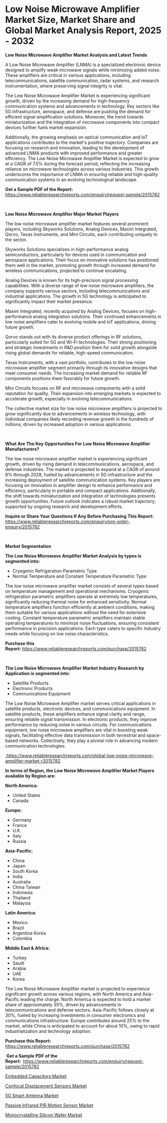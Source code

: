 <p><h1>Low Noise Microwave Amplifier Market Size, Market Share and Global Market Analysis Report, 2025 - 2032</h1></p><p><strong>Low Noise Microwave Amplifier Market Analysis and Latest Trends</strong></p>
<p><p>A Low Noise Microwave Amplifier (LNMA) is a specialized electronic device designed to amplify weak microwave signals while minimizing added noise. These amplifiers are critical in various applications, including telecommunications, satellite communication, radar systems, and research instrumentation, where preserving signal integrity is vital.</p><p>The Low Noise Microwave Amplifier Market is experiencing significant growth, driven by the increasing demand for high-frequency communication systems and advancements in technology. Key sectors like 5G infrastructure, aerospace, and defense are pushing the demand for efficient signal amplification solutions. Moreover, the trend towards miniaturization and the integration of microwave components into compact devices further fuels market expansion.</p><p>Additionally, the growing emphasis on optical communication and IoT applications contributes to the market's positive trajectory. Companies are focusing on research and innovation, leading to the development of advanced LNMA products with improved performance and greater efficiency. The Low Noise Microwave Amplifier Market is expected to grow at a CAGR of 7.5% during the forecast period, reflecting the increasing reliance on microwave technologies across various industries. This growth underscores the importance of LNMA in ensuring reliable and high-quality communication systems in an evolving technological landscape.</p></p>
<p><strong>Get a Sample PDF of the Report:&nbsp;</strong> <a href="https://www.reliableresearchreports.com/enquiry/request-sample/2015782?utm_campaign=28&utm_medium=2&utm_source=Github&utm_content=ia&utm_term=11022025&utm_id=low-noise-microwave-amplifier">https://www.reliableresearchreports.com/enquiry/request-sample/2015782</a></p>
<p>&nbsp;</p>
<p><strong>Low Noise Microwave Amplifier Major Market Players</strong></p>
<p><p>The low noise microwave amplifier market features several prominent players, including Skyworks Solutions, Analog Devices, Maxim Integrated, Qorvo, Texas Instruments, and Mini Circuits, each contributing uniquely to the sector.</p><p>Skyworks Solutions specializes in high-performance analog semiconductors, particularly for devices used in communication and aerospace applications. Their focus on innovative solutions has positioned them well in the market, promoting growth through increased demand for wireless communications, projected to continue escalating.</p><p>Analog Devices is known for its high-precision signal processing capabilities. With a diverse range of low noise microwave amplifiers, the company supports various sectors, including telecommunications and industrial applications. The growth in 5G technology is anticipated to significantly impact their market presence.</p><p>Maxim Integrated, recently acquired by Analog Devices, focuses on high-performance analog integration solutions. Their continued enhancements in low noise amplifiers cater to evolving mobile and IoT applications, driving future growth.</p><p>Qorvo stands out with its diverse product offerings in RF solutions, particularly suited for 5G and Wi-Fi technologies. Their strong positioning and strategic investments in R&D position them for solid growth alongside rising global demands for reliable, high-speed communication.</p><p>Texas Instruments, with a vast portfolio, contributes to the low noise microwave amplifier segment primarily through its innovative designs that meet consumer needs. The increasing market demand for reliable RF components positions them favorably for future growth.</p><p>Mini Circuits focuses on RF and microwave components with a solid reputation for quality. Their expansion into emerging markets is expected to accelerate growth, especially in evolving telecommunications.</p><p>The collective market size for low noise microwave amplifiers is projected to grow significantly due to advancements in wireless technology, with individual companies likely recording revenue growth in the hundreds of millions, driven by increased adoption in various applications.</p></p>
<p>&nbsp;</p>
<p><strong>What Are The Key Opportunities For Low Noise Microwave Amplifier Manufacturers?</strong></p>
<p><p>The low noise microwave amplifier market is experiencing significant growth, driven by rising demand in telecommunications, aerospace, and defense industries. The market is projected to expand at a CAGR of around 8% through 2028, fueled by advancements in 5G infrastructure and the increasing deployment of satellite communication systems. Key players are focusing on innovation in amplifier design to enhance performance and efficiency, particularly in portable and compact applications. Additionally, the shift towards miniaturization and integration of technologies presents growth opportunities. Future outlook indicates a robust market trajectory, supported by ongoing research and development efforts.</p></p>
<p><strong>Inquire or Share Your Questions If Any Before Purchasing This Report:</strong> <a href="https://www.reliableresearchreports.com/enquiry/pre-order-enquiry/2015782?utm_campaign=28&utm_medium=2&utm_source=Github&utm_content=ia&utm_term=11022025&utm_id=low-noise-microwave-amplifier">https://www.reliableresearchreports.com/enquiry/pre-order-enquiry/2015782</a></p>
<p>&nbsp;</p>
<p><strong>Market Segmentation</strong></p>
<p><strong>The Low Noise Microwave Amplifier Market Analysis by types is segmented into:</strong></p>
<p><ul><li>Cryogenic Refrigeration Parametric Type</li><li>Normal Temperature and Constant Temperature Parametric Type</li></ul></p>
<p><p>The low noise microwave amplifier market consists of several types based on temperature management and operational mechanisms. Cryogenic refrigeration parametric amplifiers operate at extremely low temperatures, significantly reducing thermal noise for enhanced sensitivity. Normal temperature amplifiers function efficiently at ambient conditions, making them suitable for various applications without the need for extensive cooling. Constant temperature parametric amplifiers maintain stable operating temperatures to minimize noise fluctuations, ensuring consistent performance in precision applications. Each type caters to specific industry needs while focusing on low noise characteristics.</p></p>
<p><strong>Purchase this Report:&nbsp;</strong><a href="https://www.reliableresearchreports.com/purchase/2015782?utm_campaign=28&utm_medium=2&utm_source=Github&utm_content=ia&utm_term=11022025&utm_id=low-noise-microwave-amplifier">https://www.reliableresearchreports.com/purchase/2015782</a></p>
<p>&nbsp;</p>
<p><strong>The Low Noise Microwave Amplifier Market Industry Research by Application is segmented into:</strong></p>
<p><ul><li>Satellite Products</li><li>Electronic Products</li><li>Communications Equipment</li></ul></p>
<p><p>The Low Noise Microwave Amplifier market serves critical applications in satellite products, electronic devices, and communications equipment. In satellite products, these amplifiers enhance signal clarity and range, ensuring reliable signal transmission. In electronic products, they improve performance by reducing noise in various circuits. For communications equipment, low noise microwave amplifiers are vital in boosting weak signals, facilitating effective data transmission in both terrestrial and space-based networks. Collectively, they play a pivotal role in advancing modern communication technologies.</p></p>
<p><a href="https://www.reliableresearchreports.com/global-low-noise-microwave-amplifier-market-r2015782?utm_campaign=28&utm_medium=2&utm_source=Github&utm_content=ia&utm_term=11022025&utm_id=low-noise-microwave-amplifier">&nbsp;https://www.reliableresearchreports.com/global-low-noise-microwave-amplifier-market-r2015782</a></p>
<p><strong>In terms of Region, the Low Noise Microwave Amplifier Market Players available by Region are:</strong></p>
<p>
    <p> <strong> North America: </strong>
        <ul>
            <li>United States</li>
            <li>Canada</li>
        </ul>
        </p> 
    <p> <strong> Europe: </strong>
        <ul>
            <li>Germany</li>
            <li>France</li>
            <li>U.K.</li>
            <li>Italy</li>
            <li>Russia</li>
        </ul>
        </p> 
    <p> <strong> Asia-Pacific: </strong>
        <ul>
            <li>China</li>
            <li>Japan</li>
            <li>South Korea</li>
            <li>India</li>
            <li>Australia</li>
            <li>China Taiwan</li>
            <li>Indonesia</li>
            <li>Thailand</li>
            <li>Malaysia</li>
        </ul>
        </p> 
    <p> <strong> Latin America: </strong>
        <ul>
            <li>Mexico</li>
            <li>Brazil</li>
            <li>Argentina Korea</li>
            <li>Colombia</li>
        </ul>
        </p> 
    <p> <strong> Middle East & Africa: </strong>
        <ul>
            <li>Turkey</li>
            <li>Saudi</li>
            <li>Arabia</li>
            <li>UAE</li>
            <li>Korea</li>
        </ul>
    </p>
    </p>
<p><p>The Low Noise Microwave Amplifier market is projected to experience significant growth across various regions, with North America and Asia-Pacific leading the charge. North America is expected to hold a market share of approximately 35%, driven by advancements in telecommunications and defense sectors. Asia-Pacific follows closely at 30%, fueled by increasing investments in consumer electronics and communications infrastructure. Europe contributes around 25% to the market, while China is anticipated to account for about 10%, owing to rapid industrialization and technology adoption.</p></p>
<p><strong>Purchase this Report: </strong><a href="https://www.reliableresearchreports.com/purchase/2015782?utm_campaign=28&utm_medium=2&utm_source=Github&utm_content=ia&utm_term=11022025&utm_id=low-noise-microwave-amplifier">https://www.reliableresearchreports.com/purchase/2015782</a></p>
<p>&nbsp;<strong>Get a Sample PDF of the Report:&nbsp;&nbsp;</strong><a href="https://www.reliableresearchreports.com/enquiry/request-sample/2015782?utm_campaign=28&utm_medium=2&utm_source=Github&utm_content=ia&utm_term=11022025&utm_id=low-noise-microwave-amplifier">https://www.reliableresearchreports.com/enquiry/request-sample/2015782</a></p>
<p><strong></strong></p>
<p><p><a href="https://github.com/ajatawlasta/Market-Research-Report-List-1/blob/main/embedded-capacitors-market.md?utm_campaign=28&utm_medium=2&utm_source=Github&utm_content=ia&utm_term=11022025&utm_id=low-noise-microwave-amplifier">Embedded Capacitors Market</a></p><p><a href="https://github.com/benhaeneye/Market-Research-Report-List-1/blob/main/confocal-displacement-sensors-market.md?utm_campaign=28&utm_medium=2&utm_source=Github&utm_content=ia&utm_term=11022025&utm_id=low-noise-microwave-amplifier">Confocal Displacement Sensors Market</a></p><p><a href="https://github.com/mriwacraane/Market-Research-Report-List-1/blob/main/5g-smart-antenna-market.md?utm_campaign=28&utm_medium=2&utm_source=Github&utm_content=ia&utm_term=11022025&utm_id=low-noise-microwave-amplifier">5G Smart Antenna Market</a></p><p><a href="https://github.com/hunanuzmez/Market-Research-Report-List-1/blob/main/passive-infrared-pir-motion-sensor-market.md?utm_campaign=28&utm_medium=2&utm_source=Github&utm_content=ia&utm_term=11022025&utm_id=low-noise-microwave-amplifier">Passive Infrared PIR Motion Sensor Market</a></p><p><a href="https://github.com/chikenmhamdi/Market-Research-Report-List-1/blob/main/monocrystalline-silicon-wafer-market.md?utm_campaign=28&utm_medium=2&utm_source=Github&utm_content=ia&utm_term=11022025&utm_id=low-noise-microwave-amplifier">Monocrystalline Silicon Wafer Market</a></p></p>